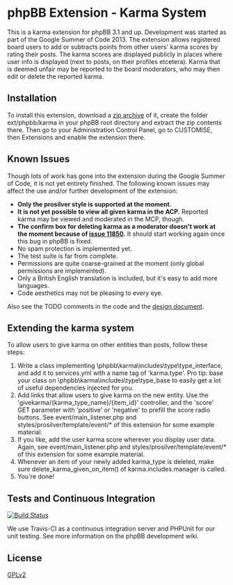 phpBB Extension - Karma System
==============================

This is a karma extension for phpBB 3.1 and up. Development was started as part of the Google Summer of Code 2013. The extension allows registered board users to add or subtracts points from other users' karma scores by rating their posts. The karma scores are displayed publicly in places where user info is displayed (next to posts, on their profiles etcetera). Karma that is deemed unfair may be reported to the board moderators, who may then edit or delete the reported karma.


Installation
------------

To install this extension, download a [zip archive](https://github.com/rechosen/phpbb3-ext-karma/archive/master.zip) of it, create the folder ext/phpbb/karma in your phpBB root directory and extract the zip contents there. Then go to your Administration Control Panel, go to CUSTOMISE, then Extensions and enable the extension there.


Known Issues
------------

Though lots of work has gone into the extension during the Google Summer of Code, it is not yet entirely finished. The following known issues may affect the use and/or further development of the extension:

* **Only the prosilver style is supported at the moment.**
* **It is not yet possible to view all given karma in the ACP.** Reported karma may be viewed and moderated in the MCP, though.
* **The confirm box for deleting karma as a moderator doesn't work at the moment because of [issue 11850](http://tracker.phpbb.com/browse/PHPBB3-11850).** It should start working again once this bug in phpBB is fixed.
* No spam protection is implemented yet.
* The test suite is far from complete.
* Permissions are quite coarse-grained at the moment (only global permissions are implemented).
* Only a British English translation is included, but it's easy to add more languages.
* Code aesthetics may not be pleasing to every eye.

Also see the TODO comments in the code and the [design document](https://docs.google.com/document/d/1bTk5EDqtDMWwS0uMfG-93AMS8PQJJORvCsiyrelgPdg/edit?usp=sharing).


Extending the karma system
--------------------------

To allow users to give karma on other entities than posts, follow these steps:

1. Write a class implementing \phpbb\karma\includes\type\type_interface, and add it to services.yml with a name tag of 'karma.type'. Pro tip: base your class on \phpbb\karma\includes\type\type_base to easily get a lot of useful dependencies injected for you.
2. Add links that allow users to give karma on the new entity. Use the 'givekarma/{karma_type_name}/{item_id}' controller, and the 'score' GET parameter with 'positive' or 'negative' to prefill the score radio buttons. See event/main_listener.php and styles/prosilver/template/event/* of this extension for some example material.
3. If you like, add the user karma score wherever you display user data. Again, see event/main_listener.php and styles/prosilver/template/event/* of this extension for some example material.
4. Whenever an item of your newly added karma_type is deleted, make sure delete_karma_given_on_item() of karma.includes.manager is called.
5. You're done!


Tests and Continuous Integration
--------------------------------

[![Build Status](https://travis-ci.org/rechosen/phpbb3-ext-karma.png?branch=master)](https://travis-ci.org/rechosen/phpbb3-ext-karma)

We use Travis-CI as a continuous integration server and PHPUnit for our unit testing. See more information on the phpBB development wiki.


License
-------
[GPLv2](license.txt)
